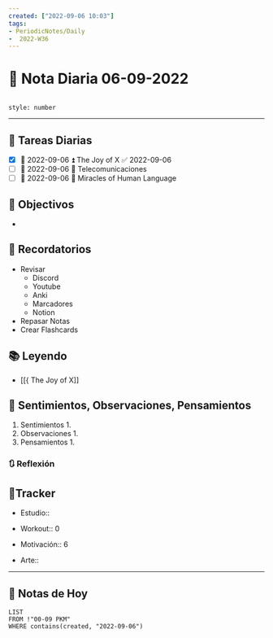 ```yaml
---
created: ["2022-09-06 10:03"]
tags:
- PeriodicNotes/Daily
-  2022-W36
---
```


# 📅 Nota Diaria  06-09-2022
```toc

style: number

```

---
## 🔷 Tareas Diarias
- [x] 📅 2022-09-06 ⏫ The Joy of X ✅ 2022-09-06
- [ ] 📅 2022-09-06 🔼 Telecomunicaciones
- [ ] 📅 2022-09-06 🔼 Miracles of Human Language

## 🎯 Objectivos
- 
## 📕 Recordatorios
- Revisar
	- Discord
	- Youtube
	- Anki
	- Marcadores
	- Notion
- Repasar Notas
- Crear Flashcards

## 📚 Leyendo
- [[{ The Joy of X]]
## 💬 Sentimientos, Observaciones, Pensamientos 
1. Sentimientos
	1. 
2. Observaciones
	1. 
3. Pensamientos
	1. 
### 🔃 Reflexión

## 🔷Tracker

- Estudio::

- Workout:: 0

- Motivación:: 6

- Arte::
---

## 📅 Notas de Hoy
```dataview
LIST 
FROM !"00-09 PKM" 
WHERE contains(created, "2022-09-06")
```